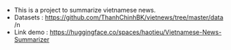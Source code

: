 * This is a project to summarize vietnamese news. 
* Datasets : https://github.com/ThanhChinhBK/vietnews/tree/master/data /n
* Link demo : https://huggingface.co/spaces/haotieu/Vietnamese-News-Summarizer
